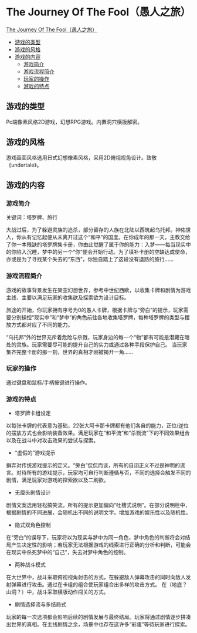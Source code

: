 # The Journey Of The Fool（愚人之旅）

[The Journey Of The Fool（愚人之旅）](#the-journey-of-the-fool愚人之旅)
  - [游戏的类型](#游戏的类型)
  - [游戏的风格](#游戏的风格)
  - [游戏的内容](#游戏的内容)
    - [游戏简介](#游戏简介)
    - [游戏流程简介](#游戏流程简介)
    - [玩家的操作](#玩家的操作)
    - [游戏的特点](#游戏的特点)

## 游戏的类型
Pc端像素风格2D游戏，幻想RPG游戏。内置洞穴横版解密。
## 游戏的风格
游戏画面风格选用日式幻想像素风格，采用2D俯视视角设计。致敬《undertale》。
## 游戏的内容
### 游戏简介
关键词：塔罗牌、旅行

大战过后，为了躲避灵族的追杀，部分留存的人族在北陆以西筑起乌托邦。神佑世人，你从有记忆起便从未离开过这个“和平”的国度。在你成年的那一天，主教交给了你一本残缺的塔罗牌集卡册，你由此觉醒了属于你的能力：入梦——每当现实中的你陷入沉睡，梦中的另一个“你”便会开始行动。为了填补卡册的空缺达成使命，亦或是为了寻找某个失去的“东西”，你独自踏上了这段没有退路的旅行……
### 游戏流程简介
游戏的故事背景发生在架空幻想世界，参考中世纪西欧，以收集卡牌和剧情为游戏主线，主要以满足玩家的收集欲及探索欲为设计目标。

旅途的开始，你玩家拥有序号为0的愚人卡牌，根据卡牌与“旁白”的提示，玩家需要分别操控“现实中”和“梦中”的角色前往各地收集塔罗牌，每种塔罗牌的类型与摆放方式都对应了不同的能力。

“乌托邦”外的世界充斥着危险与杀戮，玩家身边的每一个“物”都有可能是潜藏在暗处的灵族。玩家需要尽可能的提升自己的实力或通过各种手段保护自己。
当玩家集齐完整卡册的那一刻，世界的真相才刚被揭开一角……
### 玩家的操作
通过键盘和鼠标/手柄按键进行操作。
### 游戏的特点
* 塔罗牌卡组设定

以每张卡牌的代表意为基础，22张大阿卡那卡牌都有他们各自的能力，正位/逆位的摆放方式也会影响装备效果。满足玩家在“和平流”和“杀戮流”下的不同效果组合以及在战斗中对攻击效果的尝试与探索。
* “虚假的”游戏提示

摒弃对传统游戏提示的定义。“旁白”侃侃而谈，所有的自诩正义不过是神明的谎言。对待所有的游戏提示，玩家均可自行判断遵循与否，不同的选择会触发不同的剧情，满足玩家对游戏的探索欲以及二刷欲。
* 无厘头剧情设计

剧情文案选用轻松搞笑流，所有的提示更加偏向“吐槽式说明”。在部分说明栏中，根据剧情的不同进展，会随机出不同的说明文字。增加游戏的娱乐性以及随机性。
* 隐式双角色控制

在“旁白”的误导下，玩家将以为现实与梦中为同一角色，梦中角色的判断将会对结局产生决定性的影响；若玩家无法根据游戏的线索进行正确的分析和判断，可能会在现实中杀死梦中的“自己”，失去对梦中角色的控制。
* 两种战斗模式

在大世界中，战斗采取俯视视角射击的方式，在躲避敌人弹幕攻击的同时向敌人发射弹幕进行攻击。通过在卡组的组合使玩家组合出多样的攻击方式。
在（地底？山洞？）中，战斗采取横版动作闯关的方式。
* 剧情选择流与多结局式

玩家的每一次选项都会影响后续的剧情发展与最终结局。玩家将通过剧情逐步拼凑出世界的真相。在主线剧情之余，场景中也存在这许多“彩蛋”等待玩家进行探索。